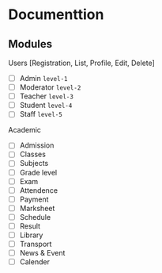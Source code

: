 # Documenttion

## Modules

Users [Registration, List, Profile, Edit, Delete]
- [ ] Admin `level-1`
- [ ] Moderator `level-2`
- [ ] Teacher `level-3`
- [ ] Student `level-4`
- [ ] Staff `level-5`

Academic
- [ ] Admission
- [ ] Classes
- [ ] Subjects
- [ ] Grade level
- [ ] Exam
- [ ] Attendence
- [ ] Payment
- [ ] Marksheet
- [ ] Schedule
- [ ] Result
- [ ] Library 
- [ ] Transport
- [ ] News & Event
- [ ] Calender